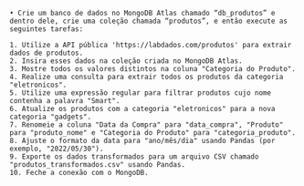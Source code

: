     • Crie um banco de dados no MongoDB Atlas chamado “db_produtos” e dentro dele, crie uma coleção chamada “produtos”, e então execute as seguintes tarefas:
    
    1. Utilize a API pública 'https://labdados.com/produtos' para extrair dados de produtos. 
    2. Insira esses dados na coleção criada no MongoDB Atlas.
    3. Mostre todos os valores distintos na coluna "Categoria do Produto".
    4. Realize uma consulta para extrair todos os produtos da categoria "eletronicos".
    5. Utilize uma expressão regular para filtrar produtos cujo nome contenha a palavra "Smart".
    6. Atualize os produtos com a categoria "eletronicos" para a nova categoria "gadgets".
    7. Renomeie a coluna "Data da Compra" para "data_compra", "Produto" para "produto_nome" e "Categoria do Produto" para "categoria_produto".
    8. Ajuste o formato da data para "ano/mês/dia" usando Pandas (por exemplo, "2022/05/30"). 
    9. Exporte os dados transformados para um arquivo CSV chamado "produtos_transformados.csv" usando Pandas.
    10. Feche a conexão com o MongoDB.